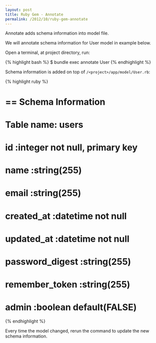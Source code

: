 ```yaml
---
layout: post
title: Ruby Gem - Annotate
permalink: /2012/10/ruby-gem-annotate
---
```


Annotate adds schema information into model file.

We will annotate schema information for User model in example below.

Open a terminal, at project directory, run:

{% highlight bash %}
  $ bundle exec annotate User
{% endhighlight %}

Schema information is added on top of `/<project>/app/model/User.rb`:

{% highlight ruby %}
  # == Schema Information
  #
  # Table name: users
  #
  #  id              :integer          not null, primary key
  #  name            :string(255)
  #  email           :string(255)
  #  created_at      :datetime         not null
  #  updated_at      :datetime         not null
  #  password_digest :string(255)
  #  remember_token  :string(255)
  #  admin           :boolean          default(FALSE)
{% endhighlight %}

Every time the model changed, rerun the command to update the new schema information.
